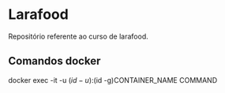 # Larafood

Repositório referente ao curso de larafood.

## Comandos docker

docker exec -it -u $(id -u):$(id -g)CONTAINER_NAME COMMAND